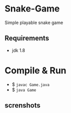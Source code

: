 # Snake-Game
Simple playable snake game

## Requirements
  - jdk 1.8

# Compile & Run
  - $ `javac Game.java`
  - $ `java Game`

## screnshots



